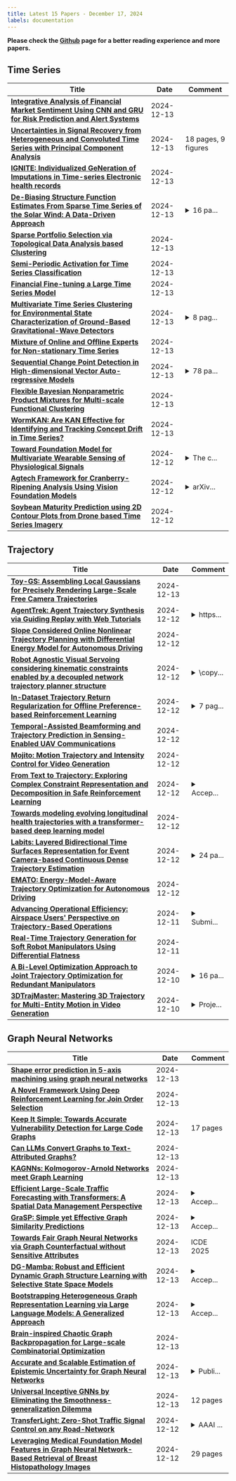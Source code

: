 ```yaml
---
title: Latest 15 Papers - December 17, 2024
labels: documentation
---
```

**Please check the [Github](https://github.com/zezhishao/MTS_Daily_ArXiv) page for a better reading experience and more papers.**

## Time Series
| **Title** | **Date** | **Comment** |
| --- | --- | --- |
| **[Integrative Analysis of Financial Market Sentiment Using CNN and GRU for Risk Prediction and Alert Systems](http://arxiv.org/abs/2412.10199v1)** | 2024-12-13 |  |
| **[Uncertainties in Signal Recovery from Heterogeneous and Convoluted Time Series with Principal Component Analysis](http://arxiv.org/abs/2412.10175v1)** | 2024-12-13 | 18 pages, 9 figures |
| **[IGNITE: Individualized GeNeration of Imputations in Time-series Electronic health records](http://arxiv.org/abs/2401.04402v2)** | 2024-12-13 |  |
| **[De-Biasing Structure Function Estimates From Sparse Time Series of the Solar Wind: A Data-Driven Approach](http://arxiv.org/abs/2412.10053v1)** | 2024-12-13 | <details><summary>16 pa...</summary><p>16 pages, 8 figures, 2 tables</p></details> |
| **[Sparse Portfolio Selection via Topological Data Analysis based Clustering](http://arxiv.org/abs/2401.16920v2)** | 2024-12-13 |  |
| **[Semi-Periodic Activation for Time Series Classification](http://arxiv.org/abs/2412.09889v1)** | 2024-12-13 |  |
| **[Financial Fine-tuning a Large Time Series Model](http://arxiv.org/abs/2412.09880v1)** | 2024-12-13 |  |
| **[Multivariate Time Series Clustering for Environmental State Characterization of Ground-Based Gravitational-Wave Detectors](http://arxiv.org/abs/2412.09832v1)** | 2024-12-13 | <details><summary>8 pag...</summary><p>8 pages, 6 figures, Accepted to The 5th International Workshop on Big Data & AI Tools, Methods, and Use Cases for Innovative Scientific Discovery (BTSD 2024)</p></details> |
| **[Mixture of Online and Offline Experts for Non-stationary Time Series](http://arxiv.org/abs/2202.05996v3)** | 2024-12-13 |  |
| **[Sequential Change Point Detection in High-dimensional Vector Auto-regressive Models](http://arxiv.org/abs/2412.09794v1)** | 2024-12-13 | <details><summary>78 pa...</summary><p>78 pages, 20 figures, to be published in Statistica Sinica</p></details> |
| **[Flexible Bayesian Nonparametric Product Mixtures for Multi-scale Functional Clustering](http://arxiv.org/abs/2412.09792v1)** | 2024-12-13 |  |
| **[WormKAN: Are KAN Effective for Identifying and Tracking Concept Drift in Time Series?](http://arxiv.org/abs/2410.10041v2)** | 2024-12-13 |  |
| **[Toward Foundation Model for Multivariate Wearable Sensing of Physiological Signals](http://arxiv.org/abs/2412.09758v1)** | 2024-12-12 | <details><summary>The c...</summary><p>The code is available at: http://github.com/Mobile-Sensing-and-UbiComp-Laboratory/NormWear</p></details> |
| **[Agtech Framework for Cranberry-Ripening Analysis Using Vision Foundation Models](http://arxiv.org/abs/2412.09739v1)** | 2024-12-12 | <details><summary>arXiv...</summary><p>arXiv admin note: substantial text overlap with arXiv:2309.00028</p></details> |
| **[Soybean Maturity Prediction using 2D Contour Plots from Drone based Time Series Imagery](http://arxiv.org/abs/2412.09696v1)** | 2024-12-12 |  |

## Trajectory
| **Title** | **Date** | **Comment** |
| --- | --- | --- |
| **[Toy-GS: Assembling Local Gaussians for Precisely Rendering Large-Scale Free Camera Trajectories](http://arxiv.org/abs/2412.10078v1)** | 2024-12-13 |  |
| **[AgentTrek: Agent Trajectory Synthesis via Guiding Replay with Web Tutorials](http://arxiv.org/abs/2412.09605v1)** | 2024-12-12 | <details><summary>https...</summary><p>https://agenttrek.github.io</p></details> |
| **[Slope Considered Online Nonlinear Trajectory Planning with Differential Energy Model for Autonomous Driving](http://arxiv.org/abs/2412.09424v1)** | 2024-12-12 |  |
| **[Robot Agnostic Visual Servoing considering kinematic constraints enabled by a decoupled network trajectory planner structure](http://arxiv.org/abs/2405.07017v3)** | 2024-12-12 | <details><summary>\copy...</summary><p>\copyright 2024 IEEE. Personal use of this material is permitted. Permission from IEEE must be obtained for all other uses, in any current or future media, including reprinting/republishing this material for advertising or promotional purposes, creating new collective works, for resale or redistribution to servers or lists, or reuse of any copyrighted component of this work in other works</p></details> |
| **[In-Dataset Trajectory Return Regularization for Offline Preference-based Reinforcement Learning](http://arxiv.org/abs/2412.09104v1)** | 2024-12-12 | <details><summary>7 pag...</summary><p>7 pages, Proceedings of the 39th AAAI Conference on Artificial Intelligence (AAAI-25)</p></details> |
| **[Temporal-Assisted Beamforming and Trajectory Prediction in Sensing-Enabled UAV Communications](http://arxiv.org/abs/2412.09097v1)** | 2024-12-12 |  |
| **[Mojito: Motion Trajectory and Intensity Control for Video Generation](http://arxiv.org/abs/2412.08948v1)** | 2024-12-12 |  |
| **[From Text to Trajectory: Exploring Complex Constraint Representation and Decomposition in Safe Reinforcement Learning](http://arxiv.org/abs/2412.08920v1)** | 2024-12-12 | <details><summary>Accep...</summary><p>Accepted by NeurIPS 2024</p></details> |
| **[Towards modeling evolving longitudinal health trajectories with a transformer-based deep learning model](http://arxiv.org/abs/2412.08873v1)** | 2024-12-12 |  |
| **[Labits: Layered Bidirectional Time Surfaces Representation for Event Camera-based Continuous Dense Trajectory Estimation](http://arxiv.org/abs/2412.08849v1)** | 2024-12-12 | <details><summary>24 pa...</summary><p>24 pages, 12 figures, 9 tables</p></details> |
| **[EMATO: Energy-Model-Aware Trajectory Optimization for Autonomous Driving](http://arxiv.org/abs/2412.08830v1)** | 2024-12-12 |  |
| **[Advancing Operational Efficiency: Airspace Users' Perspective on Trajectory-Based Operations](http://arxiv.org/abs/2412.08783v1)** | 2024-12-11 | <details><summary>Submi...</summary><p>Submitted to 25th Integrated Communications, Navigation and Surveillance Conference (ICNS), April 8-10, 2025, Brussels</p></details> |
| **[Real-Time Trajectory Generation for Soft Robot Manipulators Using Differential Flatness](http://arxiv.org/abs/2412.08568v1)** | 2024-12-11 |  |
| **[A Bi-Level Optimization Approach to Joint Trajectory Optimization for Redundant Manipulators](http://arxiv.org/abs/2412.07859v1)** | 2024-12-10 | <details><summary>16 pa...</summary><p>16 pages, 14 pictures</p></details> |
| **[3DTrajMaster: Mastering 3D Trajectory for Multi-Entity Motion in Video Generation](http://arxiv.org/abs/2412.07759v1)** | 2024-12-10 | <details><summary>Proje...</summary><p>Project Page & Code & Data: http://fuxiao0719.github.io/projects/3dtrajmaster</p></details> |

## Graph Neural Networks
| **Title** | **Date** | **Comment** |
| --- | --- | --- |
| **[Shape error prediction in 5-axis machining using graph neural networks](http://arxiv.org/abs/2412.10341v1)** | 2024-12-13 |  |
| **[A Novel Framework Using Deep Reinforcement Learning for Join Order Selection](http://arxiv.org/abs/2412.10253v1)** | 2024-12-13 |  |
| **[Keep It Simple: Towards Accurate Vulnerability Detection for Large Code Graphs](http://arxiv.org/abs/2412.10164v1)** | 2024-12-13 | 17 pages |
| **[Can LLMs Convert Graphs to Text-Attributed Graphs?](http://arxiv.org/abs/2412.10136v1)** | 2024-12-13 |  |
| **[KAGNNs: Kolmogorov-Arnold Networks meet Graph Learning](http://arxiv.org/abs/2406.18380v3)** | 2024-12-13 |  |
| **[Efficient Large-Scale Traffic Forecasting with Transformers: A Spatial Data Management Perspective](http://arxiv.org/abs/2412.09972v1)** | 2024-12-13 | <details><summary>Accep...</summary><p>Accepted by SIGKDD 2025</p></details> |
| **[GraSP: Simple yet Effective Graph Similarity Predictions](http://arxiv.org/abs/2412.09968v1)** | 2024-12-13 | <details><summary>Accep...</summary><p>Accepted by AAAI2025. 13 pages, 14 figures. The code is available at https://github.com/HaoranZ99/GraSP</p></details> |
| **[Towards Fair Graph Neural Networks via Graph Counterfactual without Sensitive Attributes](http://arxiv.org/abs/2412.09947v1)** | 2024-12-13 | ICDE 2025 |
| **[DG-Mamba: Robust and Efficient Dynamic Graph Structure Learning with Selective State Space Models](http://arxiv.org/abs/2412.08160v2)** | 2024-12-13 | <details><summary>Accep...</summary><p>Accepted by the Main Technical Track of the 39th Annual AAAI Conference on Artificial Intelligence (AAAI-2025)</p></details> |
| **[Bootstrapping Heterogeneous Graph Representation Learning via Large Language Models: A Generalized Approach](http://arxiv.org/abs/2412.08038v2)** | 2024-12-13 | <details><summary>Accep...</summary><p>Accepted by AAAI 2025</p></details> |
| **[Brain-inspired Chaotic Graph Backpropagation for Large-scale Combinatorial Optimization](http://arxiv.org/abs/2412.09860v1)** | 2024-12-13 |  |
| **[Accurate and Scalable Estimation of Epistemic Uncertainty for Graph Neural Networks](http://arxiv.org/abs/2401.03350v2)** | 2024-12-13 | <details><summary>Publi...</summary><p>Published at ICLR 2024; Project page: https://pujacomputes.github.io/gduq/</p></details> |
| **[Universal Inceptive GNNs by Eliminating the Smoothness-generalization Dilemma](http://arxiv.org/abs/2412.09805v1)** | 2024-12-13 | 12 pages |
| **[TransferLight: Zero-Shot Traffic Signal Control on any Road-Network](http://arxiv.org/abs/2412.09719v1)** | 2024-12-12 | <details><summary>AAAI ...</summary><p>AAAI Workshop Paper (MALTA)</p></details> |
| **[Leveraging Medical Foundation Model Features in Graph Neural Network-Based Retrieval of Breast Histopathology Images](http://arxiv.org/abs/2405.04211v3)** | 2024-12-12 | 29 pages |

